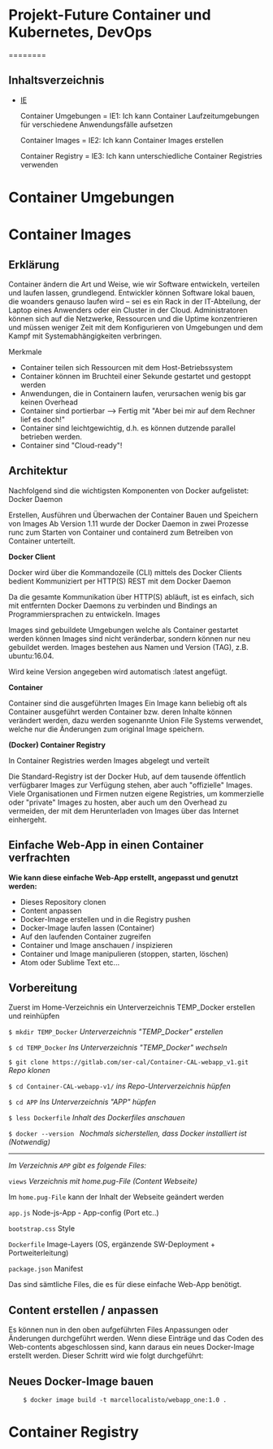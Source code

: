 # Projekt-Future Container und Kubernetes, DevOps
========
## Inhaltsverzeichnis
- [IE](/01_Kompetenzen/IE/)

    Container Umgebungen = IE1: Ich kann Container Laufzeitumgebungen für verschiedene Anwendungsfälle aufsetzen

    Container Images = IE2: Ich kann Container Images erstellen

    Container Registry = IE3: Ich kann unterschiedliche Container Registries verwenden

# Container Umgebungen

# Container Images

## Erklärung

Container ändern die Art und Weise, wie wir Software entwickeln, verteilen und laufen lassen, grundlegend.
Entwickler können Software lokal bauen, die woanders genauso laufen wird – sei es ein Rack in der IT-Abteilung, der Laptop eines Anwenders oder ein Cluster in der Cloud.
Administratoren können sich auf die Netzwerke, Ressourcen und die Uptime konzentrieren und müssen weniger Zeit mit dem Konfigurieren von Umgebungen und dem Kampf mit Systemabhängigkeiten verbringen.

Merkmale

- Container teilen sich Ressourcen mit dem Host-Betriebssystem
- Container können im Bruchteil einer Sekunde gestartet und gestoppt werden
- Anwendungen, die in Containern laufen, verursachen wenig bis gar keinen Overhead
- Container sind portierbar --> Fertig mit "Aber bei mir auf dem Rechner lief es doch!"
- Container sind leichtgewichtig, d.h. es können dutzende parallel betrieben werden.
- Container sind "Cloud-ready"!

## Architektur
Nachfolgend sind die wichtigsten Komponenten von Docker aufgelistet:
Docker Daemon 

Erstellen, Ausführen und Überwachen der Container
Bauen und Speichern von Images
Ab Version 1.11 wurde der Docker Daemon in zwei Prozesse runc zum Starten von Container und containerd zum Betreiben von Container unterteilt.

**Docker Client**

Docker wird über die Kommandozeile (CLI) mittels des Docker Clients bedient
Kommuniziert per HTTP(S) REST mit dem Docker Daemon

Da die gesamte Kommunikation über HTTP(S) abläuft, ist es einfach, sich mit entfernten Docker Daemons zu verbinden und Bindings an Programmiersprachen zu entwickeln.
Images 

Images sind gebuildete Umgebungen welche als Container gestartet werden können
Images sind nicht veränderbar, sondern können nur neu gebuildet werden.
Images bestehen aus Namen und Version (TAG), z.B. ubuntu:16.04.

Wird keine Version angegeben wird automatisch :latest angefügt.

**Container** 

Container sind die ausgeführten Images
Ein Image kann beliebig oft als Container ausgeführt werden
Container bzw. deren Inhalte können verändert werden, dazu werden sogenannte Union File Systems verwendet, welche nur die Änderungen zum original Image speichern.

**(Docker) Container Registry** 

In Container Registries werden Images abgelegt und verteilt

Die Standard-Registry ist der Docker Hub, auf dem tausende öffentlich verfügbarer Images zur Verfügung stehen, aber auch "offizielle" Images.
Viele Organisationen und Firmen nutzen eigene Registries, um kommerzielle oder "private" Images zu hosten, aber auch um den Overhead zu vermeiden, der mit dem Herunterladen von Images über das Internet einhergeht.

## Einfache Web-App in einen Container  verfrachten

**Wie kann diese einfache Web-App erstellt, angepasst und genutzt werden:**

- Dieses Repository clonen
- Content anpassen
- Docker-Image erstellen und in die Registry pushen
- Docker-Image laufen lassen (Container)
- Auf den laufenden Container zugreifen
- Container und Image anschauen / inspizieren
- Container und Image manipulieren (stoppen, starten, löschen)
- Atom oder Sublime Text etc...

## Vorbereitung

Zuerst im Home-Verzeichnis ein Unterverzeichnis TEMP_Docker erstellen und reinhüpfen

``$ mkdir TEMP_Docker`` *Unterverzeichnis "TEMP_Docker" erstellen*

``$ cd TEMP_Docker`` *Ins Unterverzeichnis "TEMP_Docker" wechseln* 

``$ git clone https://gitlab.com/ser-cal/Container-CAL-webapp_v1.git`` *Repo klonen*

``$ cd Container-CAL-webapp-v1/`` *ins Repo-Unterverzeichnis hüpfen*

``$ cd APP`` *Ins Unterverzeichnis "APP" hüpfen*

``$ less Dockerfile`` *Inhalt des Dockerfiles anschauen*

``$ docker --version `` *Nochmals sicherstellen, dass Docker installiert ist (Notwendig)*

 ---

*Im Verzeichnis ``APP``  gibt es folgende Files:*

``views`` *Verzeichnis mit home.pug-File (Content Webseite)*
         
Im ``home.pug-File`` kann der Inhalt der Webseite geändert werden

``app.js``   Node-js-App - App-config (Port etc..)

``bootstrap.css``   Style

``Dockerfile``   Image-Layers (OS, ergänzende SW-Deployment + Portweiterleitung)

``package.json``   Manifest

Das sind sämtliche Files, die es für diese einfache Web-App benötigt.

## Content erstellen / anpassen

Es können nun in den oben aufgeführten Files Anpassungen oder Änderungen durchgeführt werden.
Wenn diese Einträge und das Coden des Web-contents abgeschlossen sind, kann daraus ein neues Docker-Image erstellt werden. Dieser Schritt wird wie folgt durchgeführt:

## Neues Docker-Image bauen

        $ docker image build -t marcellocalisto/webapp_one:1.0 .

# Container Registry

